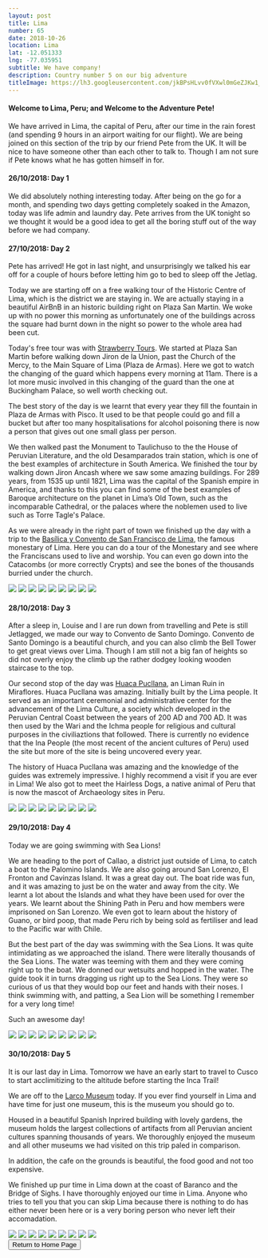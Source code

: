 ```yaml
---
layout: post
title: Lima
number: 65
date: 2018-10-26
location: Lima
lat: -12.051333
lng: -77.035951
subtitle: We have company!
description: Country number 5 on our big adventure
titleImage: https://lh3.googleusercontent.com/jkBPsHLvv0fVXwl0mGeZJKw1_2B7Fr4wzOOyX8vJ_Fj5U6vyBh-lQA9KRg6cmrOTEpqTtWvoar6ZTOYdN8eooy1iQ9VTGrPjuCTJKcrYegyE1v7xltMUSMiBKLRLqEDob1x4DKPiVZE=w2400
---
```


<h4>Welcome to Lima, Peru; and Welcome to the Adventure Pete!</h4>

We have arrived in Lima, the capital of Peru, after our time in the rain forest (and spending 9 hours in an airport waiting for our flight). 
We are being joined on this section of the trip by our friend Pete from the UK. It will be nice to have someone other than each other to talk to. Though I am not sure if Pete knows what he has gotten himself in for. 

<h4>26/10/2018: Day 1</h4>

We did absolutely nothing interesting today. After being on the go for a month, and spending two days getting completely soaked in the Amazon, today was life admin and laundry day.
Pete arrives from the UK tonight so we thought it would be a good idea to get all the boring stuff out of the way before we had company. 

<h4>27/10/2018: Day 2</h4>

Pete has arrived! He got in last night, and unsurprisingly we talked his ear off for a couple of hours before letting him go to bed to sleep off the Jetlag.

Today we are starting off on a free walking tour of the Historic Centre of Lima, which is the district we are staying in. We are actually staying in a beautiful AirBnB in an historic building right on Plaza San Martin. 
We woke up with no power this morning as unfortunately one of the buildings across the square had burnt down in the night so power to the whole area had been cut.

Today's free tour was with <a target="_blank" href="https://strawberrytours.com/lima/tours/free-historical-centre-tour">Strawberry Tours</a>.
We started at Plaza San Martin before walking down Jiron de la Union, past the Church of the Mercy, to the Main Square of Lima (Plaza de Armas). Here we got to watch the changing of the guard which happens every morning at 11am.
There is a lot more music involved in this changing of the guard than the one at Buckingham Palace, so well worth checking out. 

The best story of the day is we learnt that every year they fill the fountain in Plaza de Armas with Pisco. It used to be that people could go and fill a bucket but after too many hospitalisations for alcohol poisoning there is now a person that gives out one small glass per person.

We then walked past the Monument to Taulichuso to the the House of Peruvian Literature, and the old Desamparados train station, which is one of the best examples of architecture in South America.
We finished the tour by walking down Jiron Ancash where we saw some amazing buildings. 
For 289 years, from 1535 up until 1821, Lima was the capital of the Spanish empire in America, and thanks to this you can find some of the best examples of Baroque architecture on the planet in Lima’s Old Town, such as the incomparable Cathedral, or the palaces where the noblemen used to live such as Torre Tagle's Palace.

As we were already in the right part of town we finished up the day with a trip to the <a target="_blank" href="http://www.museocatacumbas.com/">Basílica y Convento de San Francisco de Lima</a>, the famous monestary of Lima. 
Here you can do a tour of the Monestary and see where the Franciscans used to live and worship. You can even go down into the Catacombs (or more correctly Crypts) and see the bones of the thousands burried under the church.

<img src="https://lh3.googleusercontent.com/QGl3aT1w_J7WsbuWDoQV3AUECImLk5NORTOUODYGbjefvIvD2dsOkbhDpFj_4RyfGQBQOBsfxW6q9S2I57Pl0A7rmlM09JbWmLLFjfowM2WFnfoDj1jmBXtonVIR7H1jm1FFqyuDQLg=w2400" class="image1">
<img src="https://lh3.googleusercontent.com/rXbxel2iPabnbqVh3X_nHckR5_egfTWtDYNaC0vXYDcNqWeO25nfQU_PMMmj4DN3-eyNq4v_6DorZ67AU1rOWx7jkhgGrwsqxO3YEHzo0moe0FEJ7RvCSHcBaPEBQ2J5n5GLiQpio-w=w2400" class="image1">
<img src="https://lh3.googleusercontent.com/4wg2vYBCNfli1w4V85eFb5gHSGpwmLwXEqZvwyhAHWVqK77_tjXThuKUnmbLoMEMgu1IcSnJvzYi_iJoSaB8MBjYM4GLYIP04QDiIa1bCPRQB2yMYxgLJkg9YM02fw0PtDFJhtOrPbU=w2400" class="image1">
<img src="https://lh3.googleusercontent.com/Kb4fVYsPE-yWaaoCmbQTcLIskw7TZ-hpfuV47zSk2spoYKkmaoTe_MZ1dZeu3prhMgpnrJwyohfuIUWQwZdL7xq7E9xDROH_iUnWotOip_BCJ994Q3xbWv9NTS7RolMnGrvAYdAJTm0=w2400" class="image1">
<img src="https://lh3.googleusercontent.com/BGC-tzHRwBQ5Og4M4DDVzqdAEuCzkvg1aAwcepkaQ6E2KOaOPmBBdvCFmgvvJk4Lh7LFui_rmOM8jCNPSPJnrc_nASfTUxc0QD2i7l8-uhcHuYOgFgRH2Y9zth4Pt2FCPIYroPra3lY=w2400" class="image1">
<img src="https://lh3.googleusercontent.com/UfXOcpiOnYqNPn_ww1mMDC9tf6rNek7fZmMqMSsJkUsvpqEsoI8y1ljJzI_xb7--YpP_y40y3pXgqILqgNmT6SusDYN7AX4jkOJT6o3OWsNW9L0ar8xnYm6DmbDSOANs0t0ymNCt2XQ=w2400" class="image1">
<img src="https://lh3.googleusercontent.com/5zOn33Z70KATqYzSJ21ZBC8UW1k6xzJWSjXrUflGTz6kEmmhmNAHql3X3lHPvEaIS6H-tEBE5iOzGlsCFjxuAtaOW7r6o0ZT5amQlN1YmT61GneEqdWbr3Q5lez1_JIi8EPL0cBg874=w2400" class="image1">
<img src="https://lh3.googleusercontent.com/llllrZ16LgY6OuKk_4r32E1-G6AmueqM1fzAMunKhmdDgHIhXl42JfJ_pe-7Lb7py2CE6nBiltgXBnvXYv93isIns_K5131_LrK9nIWlu1tYyeoMHQJBmD53Yd8vq8Or8bZq3LgtKno=w2400" class="image1">
<img src="https://lh3.googleusercontent.com/huY8XiSaAice00141EOlTUKCE_wfaH9wX5k3X-r7Qb7r-EoeSUhU8MkOzamcdGA8Nsi9ampaUZTvmgUk8WuJlQMv3s0gvDd9HkAZN23BWp3oEiVXdu9AThUiBYlqax0MpV9-gtjT55k=w2400" class="image1">

<h4>28/10/2018: Day 3</h4>

After a sleep in, Louise and I are run down from travelling and Pete is still Jetlagged, we made our way to Convento de Santo Domingo.
Convento de Santo Domingo is a beautiful church, and you can also climb the Bell Tower to get great views over Lima. Though I am still not a big fan of heights so did not overly enjoy the climb up the rather dodgey looking wooden staircase to the top. 

Our second stop of the day was <a target="_blank" href="http://huacapucllanamiraflores.pe/">Huaca Pucllana</a>, an Liman Ruin in Miraflores. 
Huaca Pucllana was amazing. Initially built by the Lima people. It served as an important ceremonial and administrative center for the advancement of the Lima Culture, a society which developed in the Peruvian Central Coast between the years of 200 AD and 700 AD.
It was then used by the Wari and the Ichma people for religious and cultural purposes in the civiliaztions that followed. There is currently no evidence that the Ina People (the most recent of the ancient cultures of Peru) used the site but more of the site is being uncovered every year. 

The history of Huaca Pucllana was amazing and the knowledge of the guides was extremely impressive. I highly recommend a visit if you are ever in Lima!
We also got to meet the Hairless Dogs, a native animal of Peru that is now the mascot of Archaeology sites in Peru.

<img src="https://lh3.googleusercontent.com/CHvDd97GTQT0z4JesX82d1U1PqQlYZiCUU29DQOUWp6UwLx6O8EBu9nPIyy6PCLUIiY94lj7YjS_FaG1aDUvvZgmx7fpFaAvesuUgtaA-hkzafTxbMbEVRIJO-sjP0a1P9xceQWfvB4=w2400" class="image1">
<img src="https://lh3.googleusercontent.com/BDHWfYc4-SBiX9CdTZrH7BxD5bxr_2noJRSrVK2yk-buosxjluhwBE6xN2v06S6KD__EW9kl8eh6qWTcv29GD0YhfB1lCffnt7SFtbNmzBQ4Fyp4FdVtLQtF2338ky4Fq_tN1o_MgIE=w2400" class="image1">
<img src="https://lh3.googleusercontent.com/yG6ldPDHmqb7ZTtUkLBhq4JHa23kMDfEgYvqiyehz3HUUmLXISpxOekfJ3vigHjCozUbAPfnSBLO3DrOQM7aXFRf9-XtEDWrlRvwFAIJemRzOl2DcFgne4s9BUdD5sIKbsRlcxSAMcs=w2400" class="image1">
<img src="https://lh3.googleusercontent.com/efopWeZHfQn11EJW2wfNJ4eruZQcxVze6yP2T-sReh7XuGW_j_7EDye9uRvGN9-ueyYuBuX0IXqGaFPmz9sQrITm_axM_L7YcsoEBj7AhECfkPosxP4cwL_TaZq7n8JYEkib4AQ1zyI=w2400" class="image1">
<img src="https://lh3.googleusercontent.com/gMwRKoxDH_RaQN28wmD7BuAC2XX0AFwhhXjOicvDrcjDqpLy-y7BKP9CEOb8ih9XGWt4ctut8TrFsfZzecV5WcjlEIpEuQjuop2bLEVg8d2wINL5kpR55v7y5GR3oR4h0p0VLBOGkKY=w2400" class="image1">
<img src="https://lh3.googleusercontent.com/Taaodf2aB45AtwmQECy8ZNF5Fxc7LoF0ny9Vt_fRpK34cVgvgbt4peMpJlWN-rzP8rgrWDCBwF7_a57Pppfdq_JqbvPUzm968VYgM1Y_-SxhfEarzipE94kE5vCZoTtalzFTIVL7Hy0=w2400" class="image1">
<img src="https://lh3.googleusercontent.com/-MIYv5KsyzY3clqln7Bdpm05peXJPqdKWGec_OEEUzEcR-ERP57mwrQnSk_Ke2R2rKBkfG_uXhlcdfQYTit3Vyu88C_X_BXRShYm269qZ-kpZzBlvJp7GM-NQslhXdAETMjoOgE1CI8=w2400" class="image1">
<img src="https://lh3.googleusercontent.com/XUuk8dFStXh2RYrBpti2etX2wjH49fu5kB-4UoAldmmzmoPc40eVnorEBsWHmRTbYZufuME46oD10AzW1wMqHwGzA4M4PZtY8qJLYSnV1FaWGiwhIvzbkwKjkudy19mpfo8dvaKVJ7k=w2400" class="image1">
<img src="https://lh3.googleusercontent.com/v-t0IBNQO3qwN4T1ZXIv3RkdNZwPlMb0bnEhrnyu6uqD0JOIFzUxEul9pfdIEmyYpAteuzSdw31iu-01gZufxBTEOF9mrgORfQrC6aOFQsoYaaB3ut3igZZHfA-dp3LBgKjV0oQ1_xc=w2400" class="image1">

<h4>29/10/2018: Day 4</h4>

Today we are going swimming with Sea Lions!

We are heading to the port of Callao, a district just outside of Lima, to catch a boat to the Palomino Islands. We are also going around San Lorenzo, El Fronton and Cavinzas Island. 
It was a great day out. The boat ride was fun, and it was amazing to just be on the water and away from the city. We learnt a lot about the Islands and what they have been used for over the years. We learnt about the Shining Path in Peru and how members were imprisoned on San Lorenzo. We even got to learn about the history of Guano, or bird poop, that made Peru rich by being sold as fertiliser and lead to the Pacific war with Chile. 

But the best part of the day was swimming with the Sea Lions. It was quite intimidating as we approached the island. There were literally thousands of the Sea Lions. The water was teeming with them and they were coming right up to the boat. 
We donned our wetsuits and hopped in the water. The guide took it in turns dragging us right up to the Sea Lions. They were so curious of us that they would bop our feet and hands with their noses. I think swimming with, and patting, a Sea Lion will be something I remember for a very long time!

Such an awesome day!

<img src="https://lh3.googleusercontent.com/osU954XHd0XZD0pB_v8Eb8ylxtBZgPcGc78A2sgiaRhUmyL_CeeWNOSbVxacZgcQYzi72VckZyUhVgaDFIxhxTedGrF-Kh-mfJZe0NN6JvqKxtpHD5NmfH0Rm-3TqAxWmKI7ENiqzyI=w2400" class="image1">
<img src="https://lh3.googleusercontent.com/cSMjUx3J2v_-KRqU6WWAv9Y1zVS7_mFGxiYyJ3Bsd3sAaCS9PN7tRaJsgB1RDXLttLwPqzYqPLjQNMRHK8jj5Q77fRMKd1Fw48m7DB1VDBgcOzNvX5codQ6gmvWNnGMWz0PfgtDpOkc=w2400" class="image1">
<img src="https://lh3.googleusercontent.com/2bFDZALCW1Hbhno3O7dRKtLNtgAJiqJnj2YY1XTTN2GUJj0EsSFfwdL5kvpEcYeq5m1lqvtXfDUwBCStho_ZKC_ecEZSc6lE321fu94baj32l5fPNtLpgb6DSecpuW-ylc0f2-hdBmo=w2400" class="image1">
<img src="https://lh3.googleusercontent.com/6PIdNuzDw-DuM5LlKhlLkqfyh0rEIe2eDniW54hJ9iXaKM3WGwZllyR3lz9uhTNpu_MOUqTykCCZ2szqpGP_56cNbcnDhqErb4AHzz8swiQKi9-CN_iBT3jxDYMbBKI-X2zaS7G2WfA=w2400" class="image1">
<img src="https://lh3.googleusercontent.com/QkqEYs2pDQi0F1bJ-nrBN59tsIY4zafQ2FkfKFyyBac41XSBCO6gZxvMUpMwAc-kHuD8LCLaqoqxaI0eRZc61lqkKmynmwrZooLtPu6SpAcxTw61oPYnYeaTyrnn2npWv5prtmktx6g=w2400" class="image1">
<img src="https://lh3.googleusercontent.com/7AzIrsFmu5T0xaulFDiLEs8f3_Qh3Xw1OrioU21sOB-QczoHYdPm5JC70Fh-EXaTC5HxbqyVwVVjESq9N086U9PRs9hQmbAzxm304ckfbEiiyUQ8LwJBTO5yeMUtTVCCvf2Tr2Kw0g4=w2400" class="image1">
<img src="https://lh3.googleusercontent.com/StD_D-sOaDvW2wE4tWOvKTROpgK1xBQpk14BGWnD085wbBE9rji2o4V_44ibvLna1a0pjNxvQyL8GPYU-iYGQJDm7MWib7X1sPOBdYKSjTQ3SoHfTdW_iP9-0Pa1xa2m_yukwUn3I3I=w2400" class="image1">
<img src="https://lh3.googleusercontent.com/jlVLW-kTytBL0AksqIc7RwGKsR-SJvPpbIAHTlnrnlA4EAVCV-fJaChGxifWVttg40UvkzMFyl5Ze19QtIpxoRXy7ofeCbTkDjq2WofZW1HqJpxjsuiLZ0S1FBaWFm5EVWTKJWvlaT0=w2400" class="image1">
<img src="https://lh3.googleusercontent.com/ylLj9Nm5U-jLDXQi6h8QhxcibLzIZTfqieiymMtw71qAKYTAmbdZFANwLIPyfOGNh7579pIL9GfiOMNzkPiXyAgW0_ZLc8vH3L6ezL-Texzvhqylk28mrCxRCaaBojN3mJM4A1AZl2M=w2400" class="image1">

<h4>30/10/2018: Day 5</h4>

It is our last day in Lima. Tomorrow we have an early start to travel to Cusco to start acclimitizing to the altitude before starting the Inca Trail!

We are off to the <a target="_blank" href="http://www.museolarco.org/">Larco Museum</a> today. If you ever find yourself in Lima and have time for just one museum, this is the museum you should go to.

Housed in a beautiful Spanish Inprired building with lovely gardens, the museum holds the largest collections of artifacts from all Peruvian ancient cultures spanning thousands of years. 
We thoroughly enjoyed the museum and all other museums we had visited on this trip paled in comparison. 

In addition, the cafe on the grounds is beautiful, the food good and not too expensive. 

We finished up pur time in Lima down at the coast of Baranco and the Bridge of Sighs. I have thoroughly enjoyed our time in Lima. Anyone who tries to tell you that you can skip Lima because there is nothing to do has either never been here or is a very boring person who never left their accomadation.

<img src="https://lh3.googleusercontent.com/h_TdXnXCiAHm9SdTI0AR7pBh_FBwlJn951r3Ya7-jNW9u81rW6XsIQ0myWo3ME8NgdtvU3I6QIrr_BGwAemrWqtvulCh1H0g5W7s_FKCSeoHGnidk8EWF0j_lSQcAuIo1t3TnR0WDzk=w2400" class="image1">
<img src="https://lh3.googleusercontent.com/W2BV-JJXRosvOmLMjKFhVWLq53C4GKQd52yDCSOfJOCszeANyKwzuxRvMvjjNVy0p2NCyeeAXmyBXpiAMbDX0a5YMVUeItqxDud-XUMt9eSGeR0WnVs8jw2IvAhbJWZjcjHhKHpZZbk=w2400" class="image1">
<img src="https://lh3.googleusercontent.com/X1SAH65Yk5qPD_3H9_O1VWTsTqnFtMgPIh-XAaSmXyj2aSKxHtfhnoF6njU23XdpH21vWjZ6yiBa1WWeic1W5S9mqX0O4PeGUhIzfp7iGWgw6qoGdTndj044gziQF0VnsX7AYDPKXFo=w2400" class="image1">
<img src="https://lh3.googleusercontent.com/88ziPn42Qc1qycXL9qJso0fYxgHGiQz_UJyF13yiC1sI0V9mGMmcTcRX8UZlSEtiTIuOYmYEjiP99oun4lniXZ1t98fhPl2WjRjPjLngnWh_2ZLvNuKYtvc3H1RV72UJHVfPJygXy78=w2400" class="image1">
<img src="https://lh3.googleusercontent.com/oNwe1AuNZBmF02zPjQu6wzyYREwyAIxsZjZkAGCMEfqrBzmlk_5082UKOfD_a9wB2gUsTlLhwnFGE5k1_gVwmxjWZyKmvVwQMEw1FOiGWBstbjkRpK9NO_ePIp20f1xKeC0jzNLQXyw=w2400" class="image1">
<img src="https://lh3.googleusercontent.com/FLk6UjGVWQU85nUN_Rj-TWcmsFFL2ETQTCGu6kbHhtHMGIS9vb8e8uDWuzcIa1tbsdeLPh5Aypff0soesaZwClxyokrMsiLunTkldSWZDTMI-bLpq4qTAKy7orkrCmEE9ORtxHVsHS0=w2400" class="image1">
<img src="https://lh3.googleusercontent.com/e4za7Z3oo770dmUdoDBro23yyjZWm2_u2oGzW8GC90GMH6PUCmZpXVx1OZ8UN-dGLu0iQXbnLtx-4WblpcE8vXTwyrCeOYbgaUDQos202r1_usro8YQTO9z7v5GTMTiOKJmw6KuFUBw=w2400" class="image1">
<img src="https://lh3.googleusercontent.com/OGBcGRoney1ODosqDhNIgXNOQHO24sj2kOawUlKQstdfO9B0PFXL6WgxJs4lBX4L4H1ykyxHoWctTu9ibq7PjPF3u5TCA0KdVyi6Tk_UKFxYenicA77ojqmmAR5-Fxuqm2cAwCzZ4SY=w2400" class="image1">
<img src="https://lh3.googleusercontent.com/zMs-H9CVmV0cTiGSGSAWuyF04RILutzI_yioe1ti1kXYEceM6DCBlseFFeYjHuAawo54DREaBs0QAVwgqbV1bkrFYv8j68QkSik4f-up63S5BWaSP9SOXtFIGe-HXU-XdTaXB3dkUzY=w2400" class="image1">

<div class="wrapper">
  <input type="button" class="button" value="Return to Home Page" onclick="self.close()">
</div>
